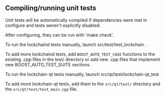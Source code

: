 Compiling/running unit tests
------------------------------------

Unit tests will be automatically compiled if dependencies were met in configure
and tests weren't explicitly disabled.

After configuring, they can be run with 'make check'.

To run the lockchaind tests manually, launch src/test/test_lockchain .

To add more lockchaind tests, add `BOOST_AUTO_TEST_CASE` functions to the existing
.cpp files in the test/ directory or add new .cpp files that
implement new BOOST_AUTO_TEST_SUITE sections.

To run the lockchain-qt tests manually, launch src/qt/test/lockchain-qt_test

To add more lockchain-qt tests, add them to the `src/qt/test/` directory and
the `src/qt/test/test_main.cpp` file.
